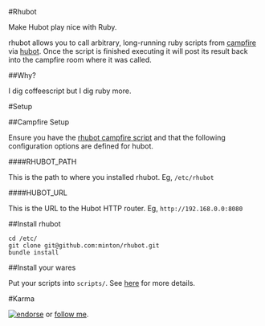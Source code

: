 #Rhubot

Make Hubot play nice with Ruby. 

rhubot allows you to call arbitrary, long-running ruby scripts from [campfire](http://campfirenow.com/) via [hubot](http://hubot.github.com/). Once the script is finished executing it will post its result back into the campfire room where it was called.

##Why?

I dig coffeescript but I dig ruby more.

#Setup

##Campfire Setup 

Ensure you have the [rhubot campfire script](http://comingsoon#) and that the following configuration options are defined for hubot.

####RHUBOT_PATH

This is the path to where you installed rhubot. Eg, `/etc/rhubot`

####HUBOT_URL

This is the URL to the Hubot HTTP router. Eg, `http://192.168.0.0:8080`

##Install rhubot

```base
cd /etc/
git clone git@github.com:minton/rhubot.git
bundle install
```

##Install your wares

Put your scripts into `scripts/`. See [here](https://github.com/minton/rhubot/blob/master/scripts/what.md) for more details.

#Karma

[![endorse](https://api.coderwall.com/minton/endorsecount.png)](https://coderwall.com/minton) or [follow me](https://twitter.com/intent/follow?screen_name=mcminton).
